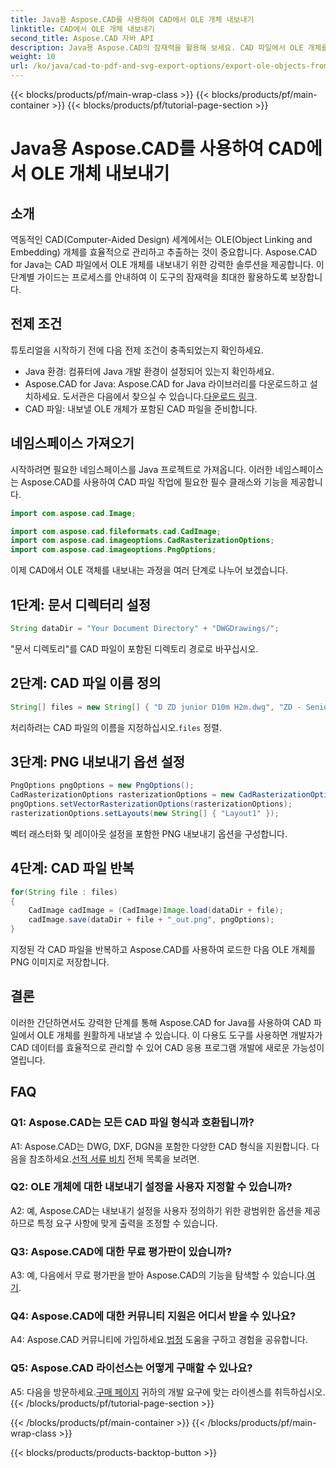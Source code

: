 ```yaml
---
title: Java용 Aspose.CAD를 사용하여 CAD에서 OLE 개체 내보내기
linktitle: CAD에서 OLE 개체 내보내기
second_title: Aspose.CAD 자바 API
description: Java용 Aspose.CAD의 잠재력을 활용해 보세요. CAD 파일에서 OLE 개체를 쉽게 내보낼 수 있습니다. 원활한 CAD 데이터 관리를 위해 지금 다운로드하세요.
weight: 10
url: /ko/java/cad-to-pdf-and-svg-export-options/export-ole-objects-from-cad/
---
```


{{< blocks/products/pf/main-wrap-class >}}
{{< blocks/products/pf/main-container >}}
{{< blocks/products/pf/tutorial-page-section >}}

# Java용 Aspose.CAD를 사용하여 CAD에서 OLE 개체 내보내기

## 소개

역동적인 CAD(Computer-Aided Design) 세계에서는 OLE(Object Linking and Embedding) 개체를 효율적으로 관리하고 추출하는 것이 중요합니다. Aspose.CAD for Java는 CAD 파일에서 OLE 개체를 내보내기 위한 강력한 솔루션을 제공합니다. 이 단계별 가이드는 프로세스를 안내하여 이 도구의 잠재력을 최대한 활용하도록 보장합니다.

## 전제 조건

튜토리얼을 시작하기 전에 다음 전제 조건이 충족되었는지 확인하세요.

- Java 환경: 컴퓨터에 Java 개발 환경이 설정되어 있는지 확인하세요.
-  Aspose.CAD for Java: Aspose.CAD for Java 라이브러리를 다운로드하고 설치하세요. 도서관은 다음에서 찾으실 수 있습니다.[다운로드 링크](https://releases.aspose.com/cad/java/).
- CAD 파일: 내보낼 OLE 개체가 포함된 CAD 파일을 준비합니다.

## 네임스페이스 가져오기

시작하려면 필요한 네임스페이스를 Java 프로젝트로 가져옵니다. 이러한 네임스페이스는 Aspose.CAD를 사용하여 CAD 파일 작업에 필요한 필수 클래스와 기능을 제공합니다.

```java
import com.aspose.cad.Image;

import com.aspose.cad.fileformats.cad.CadImage;
import com.aspose.cad.imageoptions.CadRasterizationOptions;
import com.aspose.cad.imageoptions.PngOptions;
```

이제 CAD에서 OLE 객체를 내보내는 과정을 여러 단계로 나누어 보겠습니다.

## 1단계: 문서 디렉터리 설정

```java
String dataDir = "Your Document Directory" + "DWGDrawings/";
```

"문서 디렉토리"를 CAD 파일이 포함된 디렉토리 경로로 바꾸십시오.

## 2단계: CAD 파일 이름 정의

```java
String[] files = new String[] { "D ZD junior D10m H2m.dwg", "ZD - Senior D6m H2m45.dwg" };
```

 처리하려는 CAD 파일의 이름을 지정하십시오.`files` 정렬.

## 3단계: PNG 내보내기 옵션 설정

```java
PngOptions pngOptions = new PngOptions();
CadRasterizationOptions rasterizationOptions = new CadRasterizationOptions();
pngOptions.setVectorRasterizationOptions(rasterizationOptions);
rasterizationOptions.setLayouts(new String[] { "Layout1" });
```

벡터 래스터화 및 레이아웃 설정을 포함한 PNG 내보내기 옵션을 구성합니다.

## 4단계: CAD 파일 반복

```java
for(String file : files)
{
    CadImage cadImage = (CadImage)Image.load(dataDir + file);
    cadImage.save(dataDir + file + "_out.png", pngOptions);
}
```

지정된 각 CAD 파일을 반복하고 Aspose.CAD를 사용하여 로드한 다음 OLE 개체를 PNG 이미지로 저장합니다.

## 결론

이러한 간단하면서도 강력한 단계를 통해 Aspose.CAD for Java를 사용하여 CAD 파일에서 OLE 개체를 원활하게 내보낼 수 있습니다. 이 다용도 도구를 사용하면 개발자가 CAD 데이터를 효율적으로 관리할 수 있어 CAD 응용 프로그램 개발에 새로운 가능성이 열립니다.

## FAQ

### Q1: Aspose.CAD는 모든 CAD 파일 형식과 호환됩니까?

 A1: Aspose.CAD는 DWG, DXF, DGN을 포함한 다양한 CAD 형식을 지원합니다. 다음을 참조하세요.[선적 서류 비치](https://reference.aspose.com/cad/java/) 전체 목록을 보려면.

### Q2: OLE 개체에 대한 내보내기 설정을 사용자 지정할 수 있습니까?

A2: 예, Aspose.CAD는 내보내기 설정을 사용자 정의하기 위한 광범위한 옵션을 제공하므로 특정 요구 사항에 맞게 출력을 조정할 수 있습니다.

### Q3: Aspose.CAD에 대한 무료 평가판이 있습니까?

 A3: 예, 다음에서 무료 평가판을 받아 Aspose.CAD의 기능을 탐색할 수 있습니다.[여기](https://releases.aspose.com/).

### Q4: Aspose.CAD에 대한 커뮤니티 지원은 어디서 받을 수 있나요?

 A4: Aspose.CAD 커뮤니티에 가입하세요.[법정](https://forum.aspose.com/c/cad/19) 도움을 구하고 경험을 공유합니다.

### Q5: Aspose.CAD 라이선스는 어떻게 구매할 수 있나요?

A5: 다음을 방문하세요.[구매 페이지](https://purchase.aspose.com/buy) 귀하의 개발 요구에 맞는 라이센스를 취득하십시오.
{{< /blocks/products/pf/tutorial-page-section >}}

{{< /blocks/products/pf/main-container >}}
{{< /blocks/products/pf/main-wrap-class >}}

{{< blocks/products/products-backtop-button >}}
